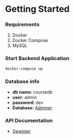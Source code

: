 # Getting Started

### Requirements
1. Docker
2. Docker Compose
3. MySQL

### Start Backend Application

```bash
docker-compose up
```

### Database info
- <b>db name: </b> coursedb
- <b>user: </b> admin
- <b>password: </b> dev
- <b>Database: </b> [Adminer](http://127.0.0.1:8081)

### API Documentation
- [Swagger](http://127.0.0.1:8080/api/swagger-ui/index.html#/)


